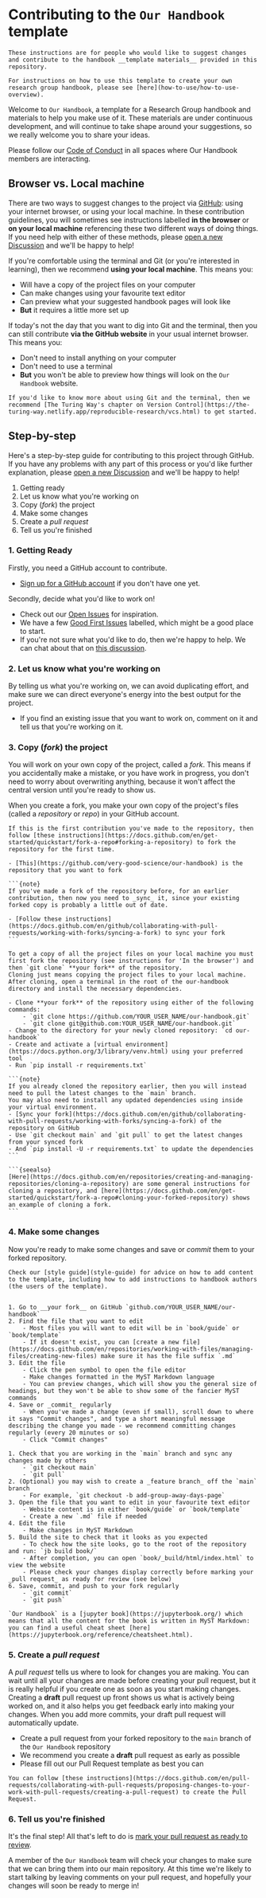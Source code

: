 # Contributing to the `Our Handbook` template

````{admonition} Using these instructions
These instructions are for people who would like to suggest changes
and contribute to the handbook __template materials__ provided in this
repository. 

For instructions on how to use this template to create your own
research group handbook, please see [here](how-to-use/how-to-use-overview).
````

Welcome to `Our Handbook`, a template for a Research Group handbook and materials to help you make use of it. 
These materials are under continuous development, and will continue to
take shape around your suggestions, so we really welcome you to share your ideas.

Please follow our [Code of Conduct](code-of-conduct) in all spaces where Our Handbook members are interacting.


## Browser vs. Local machine

There are two ways to suggest changes to the project via [GitHub](https://github.com/): using your internet browser, or using your local machine.
In these contribution guidelines, you will sometimes see instructions labelled __in the browser__ or __on your local machine__ referencing these two different ways of doing things.
If you need help with either of these methods, please [open a new Discussion](https://github.com/very-good-science/our-handbook/discussions/new) and we'll be happy to help!

If you're comfortable using the terminal and Git (or you're interested in learning), then we recommend __using your local machine__.
This means you:

- Will have a copy of the project files on your computer
- Can make changes using your favourite text editor
- Can preview what your suggested handbook pages will look like
- __But__ it requires a little more set up

If today's not the day that you want to dig into Git and the terminal, then you can still contribute __via the GitHub website__ in your usual internet browser.
This means you:

- Don't need to install anything on your computer
- Don't need to use a terminal
- __But__ you won't be able to preview how things will look on the `Our Handbook` website.

```{seealso}
If you'd like to know more about using Git and the terminal, then we recommend [The Turing Way's chapter on Version Control](https://the-turing-way.netlify.app/reproducible-research/vcs.html) to get started.
```

## Step-by-step

Here's a step-by-step guide for contributing to this project through GitHub. 
If you have any problems with any part of this process or you'd like further explanation, please [open a new Discussion](https://github.com/very-good-science/our-handbook/discussions/new) and we'll be happy to help!

1. Getting ready
2. Let us know what you're working on
3. Copy (_fork_) the project
4. Make some changes
5. Create a _pull request_
6. Tell us you're finished

### 1. Getting Ready

Firstly, you need a GitHub account to contribute.

- [Sign up for a GitHub account](https://github.com/signup) if you don't have one yet.

Secondly, decide what you'd like to work on!

- Check out our [Open Issues](https://github.com/very-good-science/our-handbook/issues) for inspiration.
- We have a few [Good First Issues](https://github.com/very-good-science/our-handbook/issues?q=is%3Aissue+is%3Aopen+label%3A%22good+first+issue%22) labelled, which might be a good place to start.
- If you're not sure what you'd like to do, then we're happy to help.  We can chat about that on [this discussion](https://github.com/very-good-science/our-handbook/discussions/24).
   
### 2. Let us know what you're working on

By telling us what you're working on, we can avoid duplicating effort, and make sure we can direct everyone's energy into the best output for the project.

- If you find an existing issue that you want to work on, comment on it and tell us that you're working on it.

### 3. Copy (_fork_) the project

You will work on your own copy of the project, called a _fork_.
This means if you accidentally make a mistake, or you have work in progress, you don't need to worry about overwriting anything, because it won't affect the central version until you're ready to show us.

When you create a fork, you make your own copy of the project's files (called a _repository_ or _repo_) in your GitHub account.

````{tab} In the browser
If this is the first contribution you've made to the repository, then follow [these instructions](https://docs.github.com/en/get-started/quickstart/fork-a-repo#forking-a-repository) to fork the repository for the first time.

- [This](https://github.com/very-good-science/our-handbook) is the repository that you want to fork

```{note}
If you've made a fork of the repository before, for an earlier contribution, then now you need to _sync_ it, since your existing forked copy is probably a little out of date. 

- [Follow these instructions](https://docs.github.com/en/github/collaborating-with-pull-requests/working-with-forks/syncing-a-fork) to sync your fork
```
````

````{tab} Using your local machine
To get a copy of all the project files on your local machine you must first fork the repository (see instructions for 'In the browser') and then `git clone` **your fork** of the repository.
Cloning just means copying the project files to your local machine.
After cloning, open a terminal in the root of the our-handbook directory and install the necessary dependencies.

- Clone **your fork** of the repository using either of the following commands:
    - `git clone https://github.com/YOUR_USER_NAME/our-handbook.git`
    - `git clone git@github.com:YOUR_USER_NAME/our-handbook.git`
- Change to the directory for your newly cloned repository: `cd our-handbook`
- Create and activate a [virtual environment](https://docs.python.org/3/library/venv.html) using your preferred tool
- Run `pip install -r requirements.txt`

```{note}
If you already cloned the repository earlier, then you will instead need to pull the latest changes to the `main` branch.
You may also need to install any updated dependencies using inside your virtual environment.
- [Sync your fork](https://docs.github.com/en/github/collaborating-with-pull-requests/working-with-forks/syncing-a-fork) of the repository on GitHub
- Use `git checkout main` and `git pull` to get the latest changes from your synced fork
- And `pip install -U -r requirements.txt` to update the dependencies
```

```{seealso}
[Here](https://docs.github.com/en/repositories/creating-and-managing-repositories/cloning-a-repository) are some general instructions for cloning a repository, and [here](https://docs.github.com/en/get-started/quickstart/fork-a-repo#cloning-your-forked-repository) shows an example of cloning a fork.
```
````

### 4. Make some changes
Now you're ready to make some changes and save or _commit_ them to your forked repository.
 

```{tip}
Check our [style guide](style-guide) for advice on how to add content to the template, including how to add instructions to handbook authors (the users of the template).
```

````{tab} In the browser

1. Go to __your fork__ on GitHub `github.com/YOUR_USER_NAME/our-handbook`
2. Find the file that you want to edit
    - Most files you will want to edit will be in `book/guide` or `book/template`
    - If it doesn't exist, you can [create a new file](https://docs.github.com/en/repositories/working-with-files/managing-files/creating-new-files) make sure it has the file suffix `.md`
3. Edit the file
    - Click the pen symbol to open the file editor
    - Make changes formatted in the MyST Markdown language
    - You can preview changes, which will show you the general size of headings, but they won't be able to show some of the fancier MyST commands
4. Save or _commit_ regularly
    - When you've made a change (even if small), scroll down to where it says "Commit changes", and type a short meaningful message describing the change you made - we recommend committing changes regularly (every 20 minutes or so)
    - Click "Commit changes"
````

````{tab} Using your local machine
1. Check that you are working in the `main` branch and sync any changes made by others
    - `git checkout main`
    - `git pull`
2. (Optional) you may wish to create a _feature branch_ off the `main` branch
    - For example, `git checkout -b add-group-away-days-page`
3. Open the file that you want to edit in your favourite text editor
    - Website content is in either `book/guide` or `book/template`
    - Create a new `.md` file if needed
4. Edit the file
    - Make changes in MyST Markdown
5. Build the site to check that it looks as you expected
    - To check how the site looks, go to the root of the repository and run: `jb build book/`
    - After completion, you can open `book/_build/html/index.html` to view the website
    - Please check your changes display correctly before marking your _pull request_ as ready for review (see below)
6. Save, commit, and push to your fork regularly
    - `git commit`
    - `git push`
````

```{seealso}
`Our Handbook` is a [jupyter book](https://jupyterbook.org/) which means that all the content for the book is written in MyST Markdown: you can find a useful cheat sheet [here](https://jupyterbook.org/reference/cheatsheet.html).
```

### 5. Create a _pull request_

A _pull request_ tells us where to look for changes you are making.
You can wait until all your changes are made before creating your pull request, but it is really helpful if you create one as soon as you start making changes.
Creating a __draft__ pull request up front shows us what is actively being worked on, and it also helps you get feedback early into making your changes.
When you add more commits, your draft pull request will automatically update.

- Create a pull request from your forked repository to the `main` branch of the `Our Handbook` repository
- We recommend you create a __draft__ pull request as early as possible
- Please fill out our Pull Request template as best you can

```{seealso}
You can follow [these instructions](https://docs.github.com/en/pull-requests/collaborating-with-pull-requests/proposing-changes-to-your-work-with-pull-requests/creating-a-pull-request) to create the Pull Request. 
```

### 6. Tell us you're finished
It's the final step!
All that's left to do is [mark your pull request as ready to review](https://docs.github.com/en/github/collaborating-with-pull-requests/proposing-changes-to-your-work-with-pull-requests/changing-the-stage-of-a-pull-request#marking-a-pull-request-as-ready-for-review).

A member of the `Our Handbook` team will check your changes to make sure that we can bring them into our main repository.
At this time we're likely to start talking by leaving comments on your pull request, and hopefully your changes will soon be ready to merge in!

